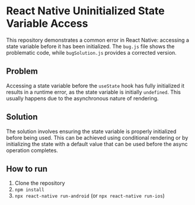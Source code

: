 # React Native Uninitialized State Variable Access

This repository demonstrates a common error in React Native: accessing a state variable before it has been initialized.  The `bug.js` file shows the problematic code, while `bugSolution.js` provides a corrected version.

## Problem

Accessing a state variable before the `useState` hook has fully initialized it results in a runtime error, as the state variable is initially `undefined`. This usually happens due to the asynchronous nature of rendering.

## Solution

The solution involves ensuring the state variable is properly initialized before being used. This can be achieved using conditional rendering or by initializing the state with a default value that can be used before the async operation completes.

## How to run

1. Clone the repository
2. `npm install`
3. `npx react-native run-android` (or `npx react-native run-ios`)